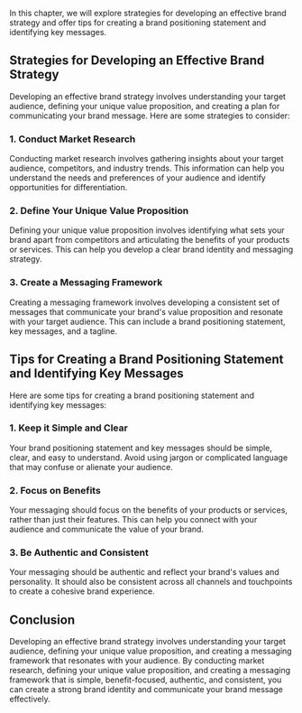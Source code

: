 
In this chapter, we will explore strategies for developing an effective brand strategy and offer tips for creating a brand positioning statement and identifying key messages.

Strategies for Developing an Effective Brand Strategy
-----------------------------------------------------

Developing an effective brand strategy involves understanding your target audience, defining your unique value proposition, and creating a plan for communicating your brand message. Here are some strategies to consider:

### 1. Conduct Market Research

Conducting market research involves gathering insights about your target audience, competitors, and industry trends. This information can help you understand the needs and preferences of your audience and identify opportunities for differentiation.

### 2. Define Your Unique Value Proposition

Defining your unique value proposition involves identifying what sets your brand apart from competitors and articulating the benefits of your products or services. This can help you develop a clear brand identity and messaging strategy.

### 3. Create a Messaging Framework

Creating a messaging framework involves developing a consistent set of messages that communicate your brand's value proposition and resonate with your target audience. This can include a brand positioning statement, key messages, and a tagline.

Tips for Creating a Brand Positioning Statement and Identifying Key Messages
----------------------------------------------------------------------------

Here are some tips for creating a brand positioning statement and identifying key messages:

### 1. Keep it Simple and Clear

Your brand positioning statement and key messages should be simple, clear, and easy to understand. Avoid using jargon or complicated language that may confuse or alienate your audience.

### 2. Focus on Benefits

Your messaging should focus on the benefits of your products or services, rather than just their features. This can help you connect with your audience and communicate the value of your brand.

### 3. Be Authentic and Consistent

Your messaging should be authentic and reflect your brand's values and personality. It should also be consistent across all channels and touchpoints to create a cohesive brand experience.

Conclusion
----------

Developing an effective brand strategy involves understanding your target audience, defining your unique value proposition, and creating a messaging framework that resonates with your audience. By conducting market research, defining your unique value proposition, and creating a messaging framework that is simple, benefit-focused, authentic, and consistent, you can create a strong brand identity and communicate your brand message effectively.
